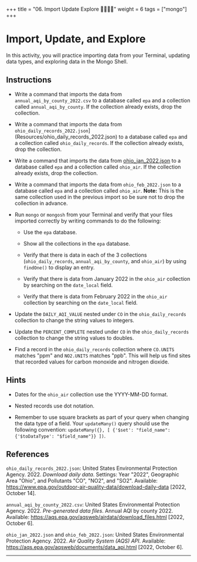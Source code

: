 +++
title = "06. Import Update Explore 👩‍🎓👨‍🎓"
weight = 6
tags = ["mongo"] 
+++

# Import, Update, and Explore

In this activity, you will practice importing data from your Terminal, updating data types, and exploring data in the Mongo Shell.

## Instructions

* Write a command that imports the data from `annual_aqi_by_county_2022.csv` to a database called `epa` and a collection called `annual_aqi_by_county`. If the collection already exists, drop the collection.

* Write a command that imports the data from `ohio_daily_records_2022.json`](Resources/ohio_daily_records_2022.json) to a database called `epa` and a collection called `ohio_daily_records`. If the collection already exists, drop the collection.

* Write a command that imports the data from [ohio_jan_2022.json](Resources/ohio_jan_2022.json) to a database called `epa` and a collection called `ohio_air`. If the collection already exists, drop the collection.

* Write a command that imports the data from `ohio_feb_2022.json` to a database called `epa` and a collection called `ohio_air`. **Note:** This is the same collection used in the previous import so be sure not to drop the collection in advance.

* Run `mongo` or `mongosh` from your Terminal and verify that your files imported correctly by writing commands to do the following:

  * Use the `epa` database.

  * Show all the collections in the `epa` database.

  * Verify that there is data in each of the 3 collections (`ohio_daily_records`, `annual_aqi_by_county`, and `ohio_air`) by using `findOne()` to display an entry.

  * Verify that there is data from January 2022 in the `ohio_air` collection by searching on the `date_local` field.

  * Verify that there is data from February 2022 in the `ohio_air` collection by searching on the `date_local` field.

* Update the `DAILY_AQI_VALUE` nested under `CO` in the `ohio_daily_records` collection to change the string values to integers.

* Update the `PERCENT_COMPLETE` nested under `CO` in the `ohio_daily_records` collection to change the string values to doubles.

* Find a record in the `ohio_daily_records` collection where `CO.UNITS` matches "ppm" and `NO2.UNITS` matches "ppb". This will help us find sites that recorded values for carbon monoxide and nitrogen dioxide.

## Hints

* Dates for the `ohio_air` collection use the YYYY-MM-DD format.

* Nested records use dot notation.

* Remember to use square brackets as part of your query when changing the data type of a field. Your `updateMany()` query should use the following convention: `updateMany({}, [ {'$set': "field_name": {'$toDataType': "$field_name"}} ])`.

## References

`ohio_daily_records_2022.json`: United States Environmental Protection Agency. 2022. *Download daily data*. Settings: Year "2022", Geographic Area "Ohio", and Pollutants "CO", "NO2", and "SO2". Available: https://www.epa.gov/outdoor-air-quality-data/download-daily-data [2022, October 14].

`annual_aqi_by_county_2022.csv`: United States Environmental Protection Agency. 2022. *Pre-generated data files*. Annual AQI by county 2022. Available: https://aqs.epa.gov/aqsweb/airdata/download_files.html [2022, October 6]. 

`ohio_jan_2022.json` and `ohio_feb_2022.json`: United States Environmental Protection Agency. 2022. *Air Quality System (AQS) API*. Available: https://aqs.epa.gov/aqsweb/documents/data_api.html [2022, October 6]. 

---